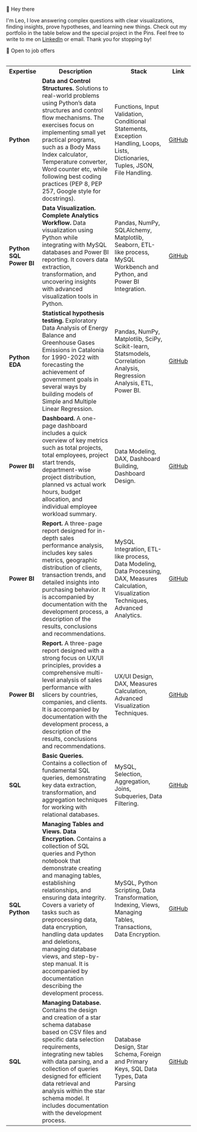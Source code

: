 👋 Hey there

I'm Leo, I love answering complex questions with clear visualizations, finding insights, prove hypotheses, and learning new things. Check out my portfolio in the table below and the special project in the Pins. Feel free to write to me on [LinkedIn](https://linkedin.com/in/leokalugina) or email. Thank you for stopping by!

📍 Open to job offers 
<br>
<br>
<table>
    <tr>
        <th>Expertise</th>
        <th>Description</th>
        <th>Stack</th>
        <th>Link</th>
    </tr>
    <tr>
        <td><b>Python</b></td>
        <td><b>Data and Control Structures. </b>Solutions to real-world problems using Python’s data structures and control flow mechanisms. The exercises focus on implementing small yet practical programs, such as a Body Mass Index calculator, Temperature converter, Word counter etc, while following best coding practices (PEP 8, PEP 257, Google style for docstrings).</td>
        <td>Functions, Input Validation, Conditional Statements, Exception Handling, Loops, Lists, Dictionaries, Tuples, JSON, File Handling.</td>
        <td><a href="https://github.com/leocareer/DA_specialization/tree/main/Sprint_07">GitHub</a></td>
    </tr>
    <tr>
        <td><b>Python<br>SQL<br>Power BI</b></td>
        <td><b>Data Visualization. Complete Analytics Workflow. </b>Data visualization using Python while integrating with MySQL databases and Power BI reporting. It covers data extraction, transformation, and uncovering insights with advanced visualization tools in Python.</td>
        <td>Pandas, NumPy, SQLAlchemy, Matplotlib, Seaborn, ETL-like process, MySQL Workbench and Python, and Power BI Integration. </td>
        <td><a href="https://github.com/leocareer/DA_specialization/tree/main/Sprint_08">GitHub</a></td>
    </tr>
    <tr>
        <td><b>Python<br>EDA</b></td>
        <td><b>Statistical hypothesis testing. </b>Exploratory Data Analysis of Energy Balance and Greenhouse Gases Emissions in Catalonia for 1990-2022 with forecasting the achievement of government goals in several ways by building models of Simple and Multiple Linear Regression.</td>
        <td>Pandas, NumPy, Matplotlib, SciPy, Scikit-learn, Statsmodels, Correlation Analysis, Regression Analysis, ETL, Power BI.</td>
        <td><a href="https://github.com/leocareer/DA_specialization/tree/main/Sprint_10">GitHub</a></td>
    </tr>
    <tr>
        <td><b>Power BI</b></td>
        <td><b>Dashboard. </b>A one-page dashboard includes a quick overview of key metrics such as total projects, total employees, project start trends, department-wise project distribution, planned vs actual work hours, budget allocation, and individual employee workload summary.</td>
        <td>Data Modeling, DAX, Dashboard Building, Dashboard Design.</td>
        <td><a href="https://github.com/leocareer/Dashboards/tree/main/Proyectos">GitHub</a></td>
    </tr>
    <tr>
        <td><b>Power BI</b></td>
        <td><b>Report. </b>A three-page report designed for in-depth sales performance analysis, includes key sales metrics, geographic distribution of clients, transaction trends, and detailed insights into purchasing behavior. It is accompanied by documentation with the development process, a description of the results, conclusions and recommendations.</td>
        <td>MySQL Integration, ETL-like process, Data Modeling, Data Processing, DAX, Measures Calculation, Visualization Techniques, Advanced Analytics.</td>
        <td><a href="https://github.com/leocareer/DA_specialization/tree/main/Sprint_05">GitHub</a></td>
    </tr>
    <tr>
        <td><b>Power BI</b></td>
        <td><b>Report. </b>A three-page report designed with a strong focus on UX/UI principles, provides a comprehensive multi-level analysis of sales performance with slicers by countries, companies, and clients. It is accompanied by documentation with the development process, a description of the results, conclusions and recommendations.</td>
        <td>UX/UI Design, DAX, Measures Calculation, Advanced Visualization Techniques.</td>
        <td><a href="https://github.com/leocareer/DA_specialization/tree/main/Sprint_06">GitHub</a></td>
    </tr>
    <tr>
        <td><b>SQL</b></td>
        <td><b>Basic Queries. </b>Contains a collection of fundamental SQL queries, demonstrating key data extraction, transformation, and aggregation techniques for working with relational databases.</td>
        <td>MySQL, Selection, Aggregation, Joins, Subqueries, Data Filtering.</td>
        <td><a href="https://github.com/leocareer/DA_specialization/tree/main/Sprint_02">GitHub</a></td>
    </tr>
    <tr>
        <td><b>SQL<br>Python</b></td>
        <td><b>Managing Tables and Views. Data Encryption. </b>Contains a collection of SQL queries and Python notebook that demonstrate creating and managing tables, establishing relationships, and ensuring data integrity. Covers a variety of tasks such as preprocessing data, data encryption, handling data updates and deletions, managing database views, and step-by-step manual. It is accompanied by documentation describing the development process.</td>
        <td>MySQL, Python Scripting, Data Transformation, Indexing, Views, Managing Tables, Transactions, Data Encryption.</td>
        <td><a href="https://github.com/leocareer/DA_specialization/tree/main/Sprint_03">GitHub</a></td>
    </tr>
    <tr>
        <td><b>SQL</b></td>
        <td><b>Managing Database. </b>Contains the design and creation of a star schema database based on CSV files and specific data selection requirements, integrating new tables with data parsing, and a collection of queries designed for efficient data retrieval and analysis within the star schema model. It includes documentation with the development process.</td>
        <td>Database Design, Star Schema, Foreign and Primary Keys, SQL Data Types, Data Parsing</td>
        <td><a href="https://github.com/leocareer/DA_specialization/tree/main/Sprint_04">GitHub</a></td>
    </tr>
</table>

